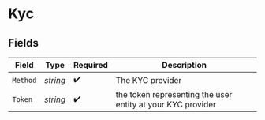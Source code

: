 # Kyc


## Fields

| Field                                                       | Type                                                        | Required                                                    | Description                                                 |
| ----------------------------------------------------------- | ----------------------------------------------------------- | ----------------------------------------------------------- | ----------------------------------------------------------- |
| `Method`                                                    | *string*                                                    | :heavy_check_mark:                                          | The KYC provider                                            |
| `Token`                                                     | *string*                                                    | :heavy_check_mark:                                          | the token representing the user entity at your KYC provider |